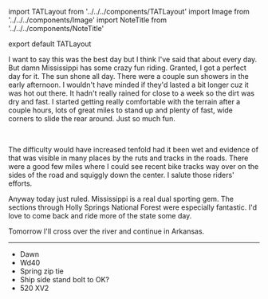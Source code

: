 import TATLayout from '../../../components/TATLayout'
import Image from '../../../components/Image'
import NoteTitle from '../../../components/NoteTitle'

export default TATLayout


<NoteTitle
  title="August 28, 2018 &mdash; Tennessee &#8594; Mississippi"
  subtitle="265 miles"
/>

I want to say this was the best day but I think I've said that about every day. But damn Mississippi has some crazy fun riding. Granted, I got a perfect day for it. The sun shone all day. There were a couple sun showers in the early afternoon. I wouldn't have minded if they'd lasted a bit longer cuz it was hot out there. It hadn't really rained for close to a week so the dirt was dry and fast. I started getting really comfortable with the terrain after a couple hours, lots of great miles to stand up and plenty of fast, wide corners to slide the rear around. Just so much fun.

<Image src="https://s3.amazonaws.com/tat.honkytonk.in/11/IMG_2685.jpg" alt="" />
<Image src="https://s3.amazonaws.com/tat.honkytonk.in/11/IMG_2687.jpg" alt="" />
<Image src="https://s3.amazonaws.com/tat.honkytonk.in/11/IMG_2691.jpg" alt="" />
<Image src="https://s3.amazonaws.com/tat.honkytonk.in/11/IMG_2702.jpg" alt="" />
<Image src="https://s3.amazonaws.com/tat.honkytonk.in/11/IMG_2709.jpg" alt="" />
<Image src="https://s3.amazonaws.com/tat.honkytonk.in/11/IMG_2711.jpg" alt="" />
<Image src="https://s3.amazonaws.com/tat.honkytonk.in/11/IMG_2717.jpg" alt="" />

The difficulty would have increased tenfold had it been wet and evidence of that was visible in many places by the ruts and tracks in the roads. There were a good few miles where I could see recent bike tracks way over on the sides of the road and squiggly down the center. I salute those riders' efforts.

Anyway today just ruled. Mississippi is a real dual sporting gem. The sections through Holly Springs National Forest were especially fantastic. I'd love to come back and ride more of the state some day.

Tomorrow I'll cross over the river and continue in Arkansas.

---

- Dawn
- Wd40
- Spring zip tie
- Ship side stand bolt to OK?
- 520 XV2
